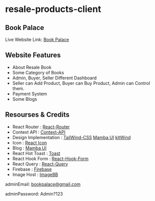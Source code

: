 # resale-products-client

## Book Palace

Live Website Link: [Book Palace](https://photography-reviewzone.web.app/)

## Website Features

- About Resale Book
- Some Category of Books
- Admin, Buyer, Seller Different Dashboard
- Seller can Add Product, Buyer can Buy Product, Admin can Control them.
- Payment System
- Some Blogs

## Resourses & Credits

- React Router : [React-Router](https://book-palace-99c50.web.app/)
- Context API : [Context-API](https://reactjs.org/docs/context.html)
- Design Implementation : [TailWind-CSS](https://tailwindcss.com/docs/installation)
  [Mamba UI](https://www.mambaui.com/components/)
  [kitWind](https://kitwind.io/products/kometa/components)
- Icon : [React Icon](https://react-icons.github.io/react-icons/)
- Blog : [Mamba UI](https://www.mambaui.com/components)
- React Hot Toast : [Toast](https://react-hot-toast.com/)
- React Hook Form : [React-Hook-Form](https://react-hook-form.com/)
- React Query : [React-Query](https://tanstack.com/query/v4/docs/overview)
- Firebase : [Firebase](https://firebase.google.com/)
- Image Host : [ImageBB](https://imgbb.com/)

adminEmail: bookpalace@gmail.com

adminPassword: Admin?123

